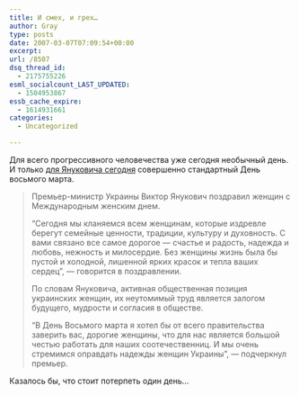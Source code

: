 ```yaml
---
title: И смех, и грех…
author: Gray
type: posts
date: 2007-03-07T07:09:54+00:00
excerpt:
url: /8507
dsq_thread_id:
  - 2175755226
esml_socialcount_LAST_UPDATED:
  - 1504953867
essb_cache_expire:
  - 1614931661
categories:
  - Uncategorized

---
```








Для всего прогрессивного человечества уже сегодня необычный день. И только <a href="http://www.korrespondent.net/main/181886/" target="_blank">для Януковича сегодня</a> совершенно стандартный День восьмого марта.

> Премьер-министр Украины Виктор Янукович поздравил женщин с Международным женским днем.
> 
> “Сегодня мы кланяемся всем женщинам, которые издревле берегут семейные ценности, традиции, культуру и духовность. С вами связано все самое дорогое &#8212; счастье и радость, надежда и любовь, нежность и милосердие. Без женщины жизнь была бы пустой и холодной, лишенной ярких красок и тепла ваших сердец”, &#8212; говорится в поздравлении.
> 
> По словам Януковича, активная общественная позиция украинских женщин, их неутомимый труд является залогом будущего, мудрости и согласия в обществе.
> 
> “В День Восьмого марта я хотел бы от всего правительства заверить вас, дорогие женщины, что для нас является большой честью работать для наших соотечественниц. И мы очень стремимся оправдать надежды женщин Украины”, &#8212; подчеркнул премьер.

Казалось бы, что стоит потерпеть один день&#8230;